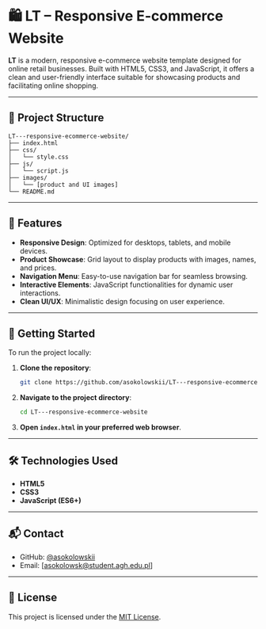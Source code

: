# 🛍️ LT – Responsive E-commerce Website

**LT** is a modern, responsive e-commerce website template designed for online retail businesses. Built with HTML5, CSS3, and JavaScript, it offers a clean and user-friendly interface suitable for showcasing products and facilitating online shopping.

---
## 📁 Project Structure

```
LT---responsive-ecommerce-website/
├── index.html
├── css/
│   └── style.css
├── js/
│   └── script.js
├── images/
│   └── [product and UI images]
└── README.md
```

---

## 🎯 Features

- **Responsive Design**: Optimized for desktops, tablets, and mobile devices.
- **Product Showcase**: Grid layout to display products with images, names, and prices.
- **Navigation Menu**: Easy-to-use navigation bar for seamless browsing.
- **Interactive Elements**: JavaScript functionalities for dynamic user interactions.
- **Clean UI/UX**: Minimalistic design focusing on user experience.

---

## 🚀 Getting Started

To run the project locally:

1. **Clone the repository**:
   ```bash
   git clone https://github.com/asokolowskii/LT---responsive-ecommerce-website.git
   ```

2. **Navigate to the project directory**:
   ```bash
   cd LT---responsive-ecommerce-website
   ```

3. **Open `index.html` in your preferred web browser**.

---

## 🛠 Technologies Used

- **HTML5**
- **CSS3**
- **JavaScript (ES6+)**

---

## 📬 Contact

- GitHub: [@asokolowskii](https://github.com/asokolowskii)
- Email: [asokolowsk@student.agh.edu.pl]

---

## 📜 License

This project is licensed under the [MIT License](LICENSE).
